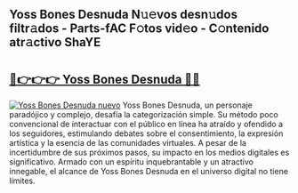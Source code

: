 ## Yoss Bones Desnuda N𝚞𝚎vos desn𝚞dos filtr𝚊dos - Parts-fAC F𝚘tos vid𝚎o - C𝚘ntenido atr𝚊ctivo ShaYE

# <h2><a href="http://mb4l852.tromn.icu/?c=Yoss+Bones+Desnuda">🔗👉👉👉 Yoss Bones Desnuda 🔗🔗</a></h2>

[![Yoss Bones Desnuda nuevo](https://i.imgur.com/pEAQMta.gif)](http://mb4l852.tromn.icu/?c=Yoss+Bones+Desnuda)
Yoss Bones Desnuda, un personaje paradójico y complejo, desafía la categorización simple. Su método poco convencional de interactuar con el público en línea ha atraído y ofendido a los seguidores, estimulando debates sobre el consentimiento, la expresión artística y la esencia de las comunidades virtuales. A pesar de la incertidumbre de sus próximos pasos, su impacto en los medios digitales es significativo. Armado con un espíritu inquebrantable y un atractivo innegable, el alcance de Yoss Bones Desnuda en el universo digital no tiene límites.
